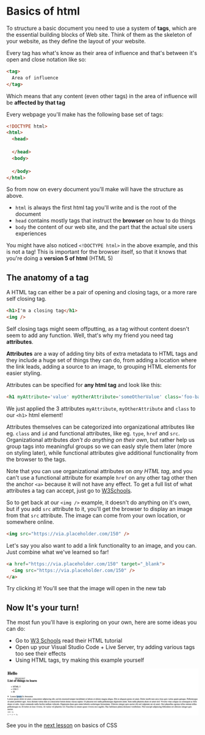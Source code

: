 # Basics of html
To structure a basic document you need to use a system of **tags**, which are the essential
building blocks of Web site. Think of them as the skeleton of your website, as they define
the layout of your website.

Every tag has what's know as their area of influence and that's between it's open and close
notation like so:

```html
<tag>
  Area of influence
</tag>
```

Which means that any content (even other tags) in the area of influence will be **affected by that tag**

Every webpage you'll make has the following base set of tags:

```html
<!DOCTYPE html>
<html>
  <head>

  </head>
  <body>

  </body>
</html>
```

So from now on every document you'll make will have the structure as above.

  - `html` is always the first html tag you'll write and is the root of the document
  - `head` contains mostly tags that instruct the **browser** on how to do things
  - `body` the content of our web site, and the part that the actual site users experiences

You might have also noticed `<!DOCTYPE html>` in the above example, and this is not a tag!
This is important for the browser itself, so that it knows that you're doing a **version 5 of html** (HTML 5)

## The anatomy of a tag
A HTML tag can either be a pair of opening and closing tags, or a more rare self closing tag.
```html
<h1>I'm a closing tag</h1>
<img /> 
```

Self closing tags might seem offputting, as a tag without content doesn't seem to add any function. Well, that's
why my friend you need tag **attributes**.

**Attributes** are a way of adding tiny bits of extra metadata to HTML tags and they include a huge set of things 
they can do, from adding a location where the link leads, adding a source to an image, to grouping HTML elements
for easier styling.

Attributes can be specified for **any html tag** and look like this:
```html
<h1 myAttribute='value' myOtherAttribute='someOtherValue' class='foo-bar'>
```

We just applied the 3 attributes `myAttribute`, `myOtherAttribute` and `class` to our `<h1>` html element!

Attributes themselves can be categorized into organizational attributes like eg. `class` and `id` and functional attributes,
like eg. `type`, `href` and `src`. Organizational attributes *don't do anything on their own*, but rather help
us group tags into meaningful groups so we can easly style them later (more on styling later), while functional
attributes give additional functionality from the browser to the tags.

Note that you can use organizational attributes on *any HTML tag*, and you can't use a functional attribute for example `href` on any other tag other then
the anchor `<a>` because it will not have any effect. To get a full list of what attributes a tag can accept, just
go to [W3Schools](https://www.w3schools.com/tags/tag_img.asp).

So to get back at our `<img />` example, it doesn't do anything on it's own, but if you add `src` attribute
to it, you'll get the browser to display an image from that `src` attribute. The image can come from your own
location, or somewhere online.

```html
<img src="https://via.placeholder.com/150" />
```

Let's say you also want to add a link functionality to an image, and you can. Just combine what we've learned so
far!

```html
<a href="https://via.placeholder.com/150" target="_blank">
  <img src="https://via.placeholder.com/150" />
</a>
```

Try clicking it! You'll see that the image will open in the new tab 

## Now It's your turn!
The most fun you'll have is exploring on your own, here are some ideas you can do:
 - Go to [W3 Schools](https://www.w3schools.com/html/html_intro.asp) read their HTML tutorial
 - Open up your Visual Studio Code + Live Server, try adding various tags too see their effects
 - Using HTML tags, try making this example yourself
 
 ![exercise](https://raw.githubusercontent.com/dev-cyprium/html-lessons/master/docs/assets/exercise.png)


See you in the [next lesson](css.md) on basics of CSS